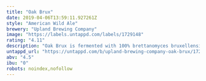```yaml
---
title: "Oak Brux"
date: 2019-04-06T13:59:11.927261Z
style: "American Wild Ale"
brewery: "Upland Brewing Company"
image: "https://labels.untappd.com/labels/1729148"
rating: "4.11"
description: "Oak Brux is fermented with 100% brettanomyces bruxellensis yeast and aged four eight months in barrels made from no toast French oak heads and medium long toast American oak staves. Brett produces mild tartness and fruity esters, which blend with the oaky vanillans and pleasant funk character. We appreciate the simplicity of this pale, hazy,4.5% abv beer,as an example of the American craft beer movement. "
untappd_url: "https://untappd.com/b/upland-brewing-company-oak-brux/1729148"
abv: "4.5"
ibu: "0"
robots: noindex,nofollow
---
```

